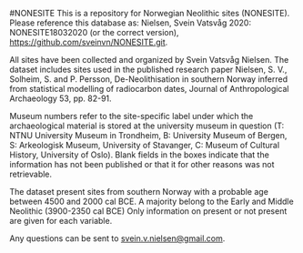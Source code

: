 #NONESITE
This is a repository for Norwegian Neolithic sites (NONESITE). Please reference this database as: Nielsen, Svein Vatsvåg 2020: NONESITE18032020 (or the correct version), https://github.com/sveinvn/NONESITE.git.

All sites have been collected and organized by Svein Vatsvåg Nielsen. The dataset includes sites used in the published research paper Nielsen, S. V., Solheim, S. and P. Persson, De-Neolithisation in southern Norway inferred from statistical modelling of radiocarbon dates, Journal of Anthropological Archaeology 53, pp. 82-91.

Museum numbers refer to the site-specific label under which the archaeological material is stored at the university museum in question (T: NTNU University Museum in Trondheim, B: University Museum of Bergen, S: Arkeologisk Museum, University of Stavanger, C: Museum of Cultural History, University of Oslo). Blank fields in the boxes indicate that the information has not been published or that it for other reasons was not retrievable.

The dataset present sites from southern Norway with a probable age between 4500 and 2000 cal BCE. A majority belong to the Early and Middle Neolithic (3900-2350 cal BCE) Only information on present or not present are given for each variable.

Any questions can be sent to svein.v.nielsen@gmail.com.
